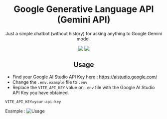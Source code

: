 <h1 align="center"> Google Generative Language API (Gemini API) </h1>
<p align="center"> Just a simple chatbot (without history) for asking anything to Google Gemini model.</p>

<div align="center">
    <img src="https://img.shields.io/badge/react-%2320232a.svg?style=for-the-badge&logo=react&logoColor=%2361DAFB">
    <img src="https://img.shields.io/badge/tailwindcss-%2338B2AC.svg?style=for-the-badge&logo=tailwind-css&logoColor=white">
</div>


<h2 align="center">Usage</h2>

- Find your Google AI Studio API Key here : https://aistudio.google.com/
- Change the ```.env.example``` file to ```.env```
- Replace the ```VITE_API_KEY``` value on  ```.env``` file with the Google AI Studio API Key you have obtained.

```
VITE_API_KEY=your-api-key
``` 

Example : 
![Usage](https://github.com/arifian853/simple-ai-chat/blob/master/public/usages.jpg)